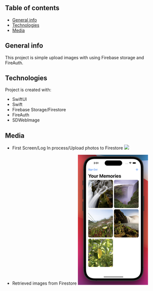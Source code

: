 ## Table of contents
* [General info](#general-info)
* [Technologies](#technologies)
* [Media](#media)

## General info
This project is simple upload images with using Firebase storage and FireAuth.
	
## Technologies
Project is created with:
* SwiftUI
* Swift
* Firebase Storage/Firestore
* FireAuth
* SDWebImage

## Media
* First Screen/Log In process/Upload photos to Firestore
![](https://github.com/Raxhet/MessengerApp/blob/dev/Gif.gif)

* Retrieved images from Firestore
![](https://github.com/Raxhet/MessengerApp/blob/dev/image.png)
